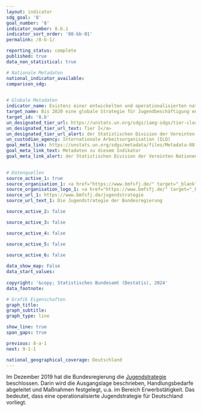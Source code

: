 ```yaml
---
layout: indicator    
sdg_goal: '8'    
goal_number: '8'    
indicator_number: 8.b.1    
indicator_sort_order: '08-bb-01'    
permalink: /8-b-1/    

reporting_status: complete    
published: true    
data_non_statistical: true    

# Nationale Metadaten    
national_indicator_available:     
comparison_sdg:     
    

# Globale Metadaten    
indicator_name: Existenz einer entwickelten und operationalisierten nationalen Strategie für Jugendbeschäftigung als eigenständige Strategie oder als Teil einer nationalen Beschäftigungsstrategie    
target_name: Bis 2020 eine globale Strategie für Jugendbeschäftigung entwickeln und operationalisieren und den Globalen Beschäftigungspakt der Internationalen Arbeitsorganisation umsetzen    
target_id: '8.b'    
un_designated_tier_url: https://unstats.un.org/sdgs/iaeg-sdgs/tier-classification/'    
un_designated_tier_url_text: Tier I</a>    
un_designated_tier_url_alert: der Statistischen Division der Vereinten Nationen    
un_custodian_agency: Internationale Arbeitsorganisation (ILO)    
goal_meta_link: https://unstats.un.org/sdgs/metadata/files/Metadata-08-0b-01.pdf    
goal_meta_link_text: Metadaten zu diesem Indikator    
goal_meta_link_alert: der Statistischen Division der Vereinten Nationen    
    

# Datenquellen
source_active_1: true
source_organisation_1: <a href="https://www.bmfsfj.de/" target="_blank"> Bundesministerium für Familie, Senioren, Frauen und Jugend (BMFSFJ) </a>
source_organisation_logo_1: <a href="https://www.bmfsfj.de/" target="_blank"><img src="https://sdg-indikatoren.de/public/OrgImgDe/bmfsfj.png" alt="Logo bmfsfj" style="height:60px; width:148px"/></a>
source_url_1: https://www.bmfsfj.de/jugendstrategie
source_url_text_1: Die Jugendstrategie der Bundesregierung

source_active_2: false

source_active_3: false

source_active_4: false

source_active_5: false

source_active_6: false
    
data_show_map: False    
data_start_values:     
    
copyright: '&copy; Statistisches Bundesamt (Destatis), 2024'    
data_footnote:     

# Grafik Eigenschaften    
graph_title: 
graph_subtitle:     
graph_type: line    

show_line: true
span_gaps: true    

previous: 8-a-1    
next: 9-1-1    

national_geographical_coverage: Deutschland    
---
```



Im Dezember 2019 hat die Bundesregierung die <a href="https://www.bmfsfj.de/jugendstrategie" target="_blank" onclick="return confirm_alert('des Bundesministeriums für Familie, Senioren, Frauen und Jugend','De');">Jugendstrategie </a>beschlossen. Darin wird die Ausgangslage beschrieben, Handlungsbedarfe abgeleitet und Maßnahmen festgelegt, u.a. im Bereich Erwerbstätigkeit. Das bedeutet, dass eine operationalisierte Jugendstrategie für Deutschland vorliegt.